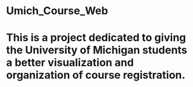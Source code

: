 # Umich_Course_Web
# This is a project dedicated to giving the University of Michigan students a better visualization and organization of course registration.
